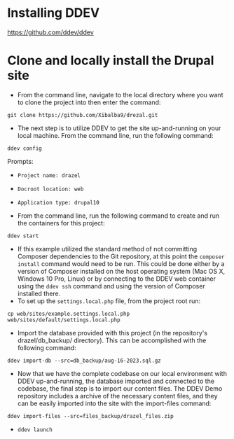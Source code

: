 # Installing DDEV
https://github.com/ddev/ddev
# Clone and locally install the Drupal site
- From the command line, navigate to the local directory where you want to clone
the project into then enter the command:

`git clone https://github.com/Xibalba9/drezal.git`
- The next step is to utilize DDEV to get the site up-and-running on your local machine. From the command line, run the following command:

`ddev config`

Prompts:
- `Project name: drazel`
- `Docroot location: web`
- `Application type: drupal10`


- From the command line, run the following command to create and run the containers for this project:

`ddev start`
- If this example utilized the standard method of not committing Composer dependencies to the Git repository, at this point the `composer install` command would need to be run. This could be done either by a version of Composer installed on the host operating system (Mac OS X, Windows 10 Pro, Linux) or by connecting to the DDEV web container using the `ddev ssh` command and using the version of Composer installed there.
- To set up the `settings.local.php` file, from the project root run:

`cp web/sites/example.settings.local.php web/sites/default/settings.local.php`
- Import the database provided with this project (in the repository's drazel/db_backup/ directory). This can be accomplished with the following command:

`ddev import-db --src=db_backup/aug-16-2023.sql.gz`
- Now that we have the complete codebase on our local environment with DDEV up-and-running, the database imported and connected to the codebase, the final step is to import our content files. The DDEV Demo repository includes a archive of the necessary content files, and they can be easily imported into the site with the import-files command:

`ddev import-files --src=files_backup/drazel_files.zip`
- `ddev launch`
